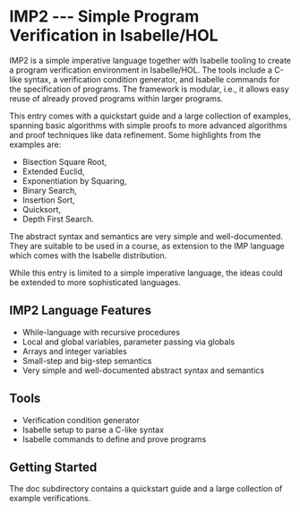 # IMP2 --- Simple Program Verification in Isabelle/HOL

IMP2 is a simple imperative language together with Isabelle tooling to 
create a program verification environment in Isabelle/HOL.
The tools include a C-like syntax, a verification condition generator, 
and Isabelle commands for the specification of programs. 
The framework is modular, i.e., it allows easy reuse of already proved programs 
within larger programs.

This entry comes with a quickstart guide and a large collection of examples, 
spanning basic algorithms with simple proofs to more advanced algorithms and 
proof techniques like data refinement.
Some highlights from the examples are: 
  * Bisection Square Root, 
  * Extended Euclid, 
  * Exponentiation by Squaring,
  * Binary Search, 
  * Insertion Sort, 
  * Quicksort,
  * Depth First Search.

The abstract syntax and semantics are very simple and well-documented. 
They are suitable to be used in a course, as extension to the IMP language 
which comes with the Isabelle distribution.

While this entry is limited to a simple imperative language,
the ideas could be extended to more sophisticated languages.


## IMP2 Language Features
  * While-language with recursive procedures
  * Local and global variables, parameter passing via globals 
  * Arrays and integer variables
  * Small-step and big-step semantics
  * Very simple and well-documented abstract syntax and semantics
  
## Tools
  * Verification condition generator
  * Isabelle setup to parse a C-like syntax
  * Isabelle commands to define and prove programs   
  
## Getting Started
  The doc subdirectory contains a quickstart guide and a large collection of example verifications.
  


